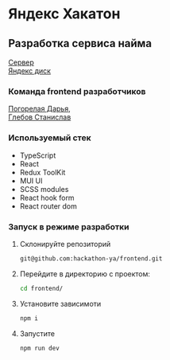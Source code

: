 # Яндекс Хакатон  
## Разработка сервиса найма 
[Сервер](http://158.160.53.161/)  
[Яндекс диск](https://disk.yandex.ru/d/idlfJg5-Nz1Sfg)
### Команда frontend разработчиков  

[Погорелая Дарья](https://github.com/DaryaPogo),  
[Глебов Станислав](https://github.com/Snooper227)

### Используемый стек  

- TypeScript
- React
- Redux ToolKit
- MUI UI
- SCSS modules
- React hook form
- React router dom

### Запуск в режиме разработки
1. Склонируйте репозиторий
   ```bash
   git@github.com:hackathon-ya/frontend.git
   ```
2. Перейдите в директорию с проектом:
   ```bash
   cd frontend/
   ```
4. Установите зависимоти
   ```bash
   npm i
   ```
5. Запустите
   ```bash
   npm run dev  
   ```
